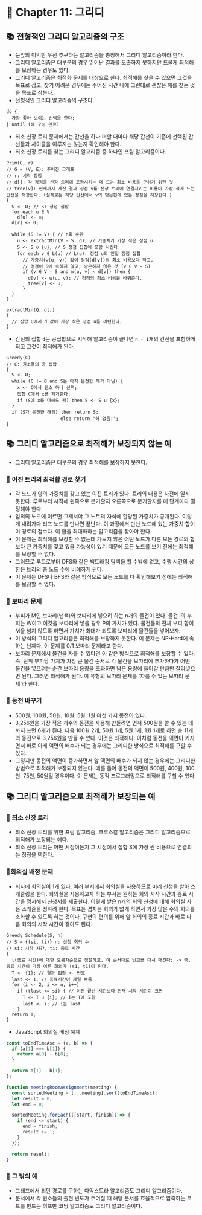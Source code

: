 # 🌈 Chapter 11: 그리디

## 📚 전형적인 그리디 알고리즘의 구조
- 눈앞의 이익만 우선 추구하는 알고리즘을 총칭해서 그리디 알고리즘이라 한다.
- 그리디 알고리즘은 대부분의 경우 뛰어난 결과를 도출하지 못하지만 드물게 최적해를 보장하는 경우도 있다.
- 그리디 알고리즘은 최적화 문제를 대상으로 한다. 최적해를 찾을 수 있으면 그것을 목표로 삼고, 찾기 어려운 경우에는 주어진 시간 내에 그런대로 괜찮은 해를 찾는 것을 목표로 삼는다.
- 전형적인 그리디 알고리즘의 구조다.

```
do {
  가장 좋아 보이는 선택을 한다;
} until (해 구성 완료)
```

- 최소 신장 트리 문제에서는 간선을 하나 더할 때마다 해당 간선이 기존에 선택된 간선들과 사이클을 이루지는 않는지 확인해야 한다.
- 최소 신장 트리를 찾는 그리디 알고리즘 중 하나인 프림 알고리즘이다.

```
Prim(G, r)
// G = (V, E): 주어진 그래프
// r: 시작 정점
// d[]: 각 정점을 신장 트리에 포함시키는 데 드는 최소 비용을 구하기 위한 것
// tree[v]: 현재까지 계산 결과 정점 v를 신장 트리에 연결시키는 비용이 가장 적게 드는 간선을 저장한다. (실제로는 해당 간선에서 v의 맞은편에 있는 정점을 저장한다.)
{
  S <- Ø; // S: 정점 집합
  for each u ∈ V
    d[u] <- ∞;
  d[r] <- 0;

  while (S != V) { // n회 순환
    u <- extractMin(V - S, d); // 가중치가 가장 적은 정점 u
    S <- S ∪ {u}; // S 정점 집합에 포함 시킨다.
    for each v ∈ L(u) // L(u): 정점 u의 인접 정점 집합
      // 가중치(w(u, v)) 값이 정점(d[v])의 최소 비용보다 작고, 
      // 정점이 S에 속하지 않고, 방문하지 않은 것 (v ∈ V - S)
      if (v ∈ V - S and w(u, v) < d[v]) then {
        d[v] <- w(u, v); // 정점의 최소 비용을 바꿔준다.
        tree[v] <- u;
      }
  }
}

extractMin(Q, d[])
{
  // 집합 Q에서 d 값이 가장 작은 정점 u를 리턴한다;
}
```

- 간선의 집합 `d`는 공집합으로 시작해 알고리즘이 끝나면 `n - 1`개의 간선을 포함하게 되고 그것이 최적해가 된다.

```
Greedy(C)
// C: 원소들의 총 집합
{
  S <- Ø;
  while (C != Ø and S는 아직 온전한 해가 아님) {
    x <- C에서 원소 하나 선택;
    집합 C에서 x를 제거한다;
    if (S에 x를 더해도 됨) then S <- S ∪ {x};
  }
  if (S가 온전한 해임) then return S;
                    else return "해 없음!";
}
```

## 📚 그리디 알고리즘으로 최적해가 보장되지 않는 예
- 그리디 알고리즘은 대부분의 경우 최적해를 보장하지 못한다.

### 🎈 이진 트리의 최적합 경로 찾기
- 각 노드가 양의 가중치를 갖고 있는 이진 트리가 있다. 트리의 내용은 사전에 알지 못한다. 루트부터 시작해 왼쪽으로 분기할지 오른쪽으로 분기할지를 매 단계마다 결정해야 한다.
- 임의의 노드에 이르면 그제서야 그 노트의 자식에 할당된 가중치가 공개된다. 이렇게 내려가다 리프 노드를 만나면 끝난다. 이 과정에서 만난 노드에 있는 가중치 합이 이 경로의 점수다. 이 합을 최대화하는 알고리즘을 찾아야 한다.
- 이 문제는 최적해를 보장할 수 없는데 가보지 않은 어떤 노드가 다른 모든 경로의 합보다 큰 가중치를 갖고 있을 가능성이 있기 때문에 모든 노드를 보기 전에는 최적해를 보장할 수 없다.
- 그러므로 루트로부터 DFS와 같은 백트래킹 탐색을 할 수밖에 없고, 수행 시간의 상한은 트리의 총 노드 수에 비례하게 된다.
- 이 문제는 DFS나 BFS와 같은 방식으로 모든 노드를 다 확인해보기 전에는 최적해를 보장할 수 없다.

### 🎈 보따리 문제
- 부피가 M인 보따리(냅색)와 보따리에 넣으려 하는 n개의 물건이 있다. 물건 i의 부피는 W이고 이것을 보따리에 넣을 경우 P의 가치가 있다. 물건들의 전체 부피 합이 M을 넘지 않도록 하면서 가치가 최대가 되도록 보따리에 물건들을 넣어보자.
- 이 방식의 그리디 알고리즘은 최적해를 보장하지 못한다. 이 문제는 NP-Hard에 속하는 난제다. 이 문제를 0/1 보따리 문제라고 한다.
- 보따리 문제에서 물건을 자를 수 있다면 이 같은 방식으로 최적해를 보장할 수 있다. 즉, 단위 부피당 가치가 가장 큰 물건 순서로 각 물건을 보따리에 추가하다가 어떤 물건을 넣으려는 순간 보따리 용량을 초과하면 남은 용량에 들어갈 만큼만 잘라넣으면 된다. 그러면 최적해가 된다. 이 유형의 보따리 문제를 '자를 수 있는 보따리 문제'라 한다.

### 🎈 동전 바꾸기
- 500원, 100원, 50원, 10원, 5원, 1원 여섯 가지 동전이 있다.
- 3,256원을 가장 적은 개수의 동전을 사용해 만들려면 먼저 500원을 쓸 수 있는 데까지 쓰면 6개가 된다. 다음 100원 2개, 50원 1개, 5원 1개, 1원 1개로 하면 총 11개의 동전으로 3,256원을 만들 수 있다. 이것은 최적해다. 이처럼 동전을 액면이 커지면서 바로 아래 액면의 배수가 되는 경우에는 그리디한 방식으로 최적해를 구할 수 있다.
- 그렇지만 동전의 액면이 증가하면서 앞 액면의 배수가 되지 않는 경우에는 그리디한 방법으로 최적해가 보장되지 않는다. 예를 들어 동전의 액면이 500원, 400원, 100원, 75원, 50원일 경우이다. 이 문제는 동적 프로그래밍으로 최적해를 구할 수 있다.

## 📚 그리디 알고리즘으로 최적해가 보장되는 예

### 🎈 최소 신장 트리
- 최소 신장 트리를 위한 프림 알고리즘, 크루스칼 알고리즘은 그리디 알고리즘으로 최적해가 보장되는 예다.
- 최소 신장 트리는 어떤 시점이든지 그 시점에서 집합 S에 가장 싼 비용으로 연결되는 정점을 택한다.

### 🎈회의실 배정 문제
- 회사에 회의실이 1개 있다. 여러 부서에서 회의실을 사용하므로 미리 신청을 받아 스케줄링을 한다. 회의실을 사용하고자 하는 부서는 원하는 회의 시작 시간과 종료 시간을 명시해서 신청서를 제출한다. 이렇게 받은 n개의 회의 신청에 대해 회의실 사용 스케줄을 정하려 한다. 목표는 겹치는 회의가 없게 하면서 가장 많은 수의 회의를 소화할 수 있도록 하는 것이다. 구현의 편의를 위해 앞 회의의 종료 시간과 바로 다음 회의의 시작 시간이 같아도 된다.

```
Greedy_Schedule(S, n)
// S = {(si, ti)} n: 신청 회의 수
// si: 시작 시간, ti: 종료 시간
{
  t(종료 시간)에 대한 오름차순으로 정렬하고, 이 순서대로 번호를 다시 매긴다; -> 즉, 종료 시간이 가장 이른 회의가 (s1, t1)이 된다.
  T <- {1}; // 결과 집합 <- 번호
  last <- 1; // 종료시간이 제일 빠름
  for (i <- 2, i <= n, i++)
    if (tlast <= si) { // 이전 끝난 시간보다 현재 시작 시간이 크면
      T <- T ∪ {i}; // i는 T에 포함
      last <- i; // i는 last
    }
  return T;
}
```

- JavaScript 회의실 배정 예제

```js
const toEndTimeAsc = (a, b) => {
  if (a[1] === b[1]) {
    return a[0] - b[0];
  }

  return a[1] - b[1];
};

function meetingRoomAssignment(meeting) {
  const sortedMeeting = [...meeting].sort(toEndTimeAsc);
  let result = 0;
  let end = 0;

  sortedMeeting.forEach(([start, finish]) => {
    if (end <= start) {
      end = finish;
      result += 1;
    }
  });

  return result;
}
```

### 🎈 그 밖의 예
- 그래프에서 최단 경로를 구하는 다익스트라 알고리즘도 그리디 알고리즘이다.
- 문서에서 각 원소들의 출현 빈도가 주어질 때 해당 문서를 효율적으로 압축하는 코드를 만드는 허프만 코딩 알고리즘도 그리디 알고리즘이다.
